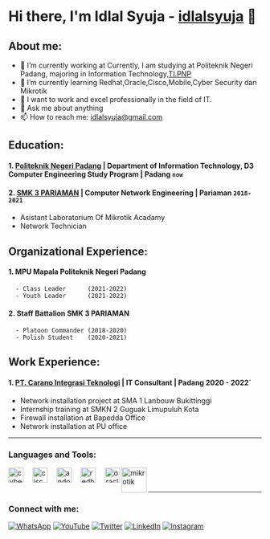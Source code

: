 # Hi there, I'm Idlal Syuja - [idlalsyuja](https://www.youtube.com/channel/UC22xix7qvwpYWnSQ5QEYtAQ) 👋
## About me:
- 🔭 I’m currently working at Currently, I am studying at Politeknik Negeri Padang,
      majoring in Information Technology,[TI.PNP](https://ti.pnp.ac.id/)
- 🌱 I’m currently learning Redhat,Oracle,Cisco,Mobile,Cyber Security dan Mikrotik
- 🤔 I want to work and excel professionally in the field of IT. 
- 💬 Ask me about anything
- 📫 How to reach me: idlalsyuja@gmail.com

## Education:
#### 1. [Politeknik Negeri Padang](https://www.pnp.ac.id/) | Department of Information Technology, D3 Computer Engineering Study Program | Padang `now`
#### 2. [SMK 3 PARIAMAN](https://www.smkn3-pariaman.sch.id/) | Computer Network Engineering | Pariaman `2018-2021`
   - Asistant Laboratorium Of Mikrotik Acadamy
   - Network Technician
     
## Organizational Experience:
#### 1. MPU Mapala Politeknik Negeri Padang
      - Class Leader      (2021-2022)
      - Youth Leader      (2021-2022)
#### 2. Staff Battalion SMK 3 PARIAMAN
      - Platoon Commander (2018-2020)
      - Polish Student    (2020-2021)

## Work Experience:
#### 1. [PT. Carano Integrasi Teknologi](http://cit.co.id/) | IT Consultant | Padang 2020 - 2022`
   - Network installation project at SMA 1 Lanbouw Bukittinggi
   - Internship training at SMKN 2 Guguak Limupuluh Kota
   - Firewall installation at Bapedda Office
   - Network installation at PU office
---
### Languages and Tools:

[<img align="left" alt="cyber" width="30px" src="https://cuongquach.com/wp-content/uploads/2017/06/dvwa-logo-2.png" style="padding-right:15px;" />][webdev]
[<img align="left" alt="cisco" width="30px" src="https://th.bing.com/th/id/R.e5eae4ae69e73f2eb848492b61f7c981?rik=gFF2RqCWd29iSw&riu=http%3a%2f%2f1000logos.net%2fwp-content%2fuploads%2f2016%2f11%2fCisco-logo.png&ehk=amjKwJX%2b3s9CVWoTkm%2fC8%2fqvlMChVLlDUH6S36sp9yE%3d&risl=&pid=ImgRaw&r=0" style="padding-right:15px;" />][webdev]
[<img align="left" alt="andoroid" width="30px" src="https://desarrollador-android.com/wp-content/uploads/2015/03/android_studio_logo.png" style="padding-right:15px;" />][webdev]
[<img align="left" alt="redhat" width="30px" src="https://th.bing.com/th/id/OIP.oNqFfD8TdCOWi4ccOGZzNwHaBv?pid=ImgDet&rs=1" style="padding-right:15px;" />][webdev]
[<img align="left" alt="oracle" width="30px" src="https://th.bing.com/th/id/OIP.FOWNaCKbxoep9X1jgWih4QHaC4?pid=ImgDet&rs=1" />][webdev]
[<img align="left" alt="mikrotik" width="50px" src="https://th.bing.com/th/id/OIP.0vssZ0ehhgwLvcwnD_TyngHaB-?pid=ImgDet&rs=1" />][webdev]

<br />
<br />

---
### Connect with me:

[![WhatsApp](https://ik.trn.asia/uploads/2022/10/1666685601974.png|width=10)](https://wa.me/082346712191)
[![YouTube](https://upload.wikimedia.org/wikipedia/commons/thumb/5/58/Instagram-Icon.png/800px-Instagram-Icon.png|width=10)](https://www.youtube.com/channel/your_channel)
[![Twitter](https://play-lh.googleusercontent.com/ZYRKNTmfOgGksi90iXbb2hD3QQUcYlR0Yuxh0veQK4Q92cWvc50QgADrDIBJunVXabBL|width=10)](https://twitter.com/your_username)
[![LinkedIn](https://play-lh.googleusercontent.com/kMofEFLjobZy_bCuaiDogzBcUT-dz3BBbOrIEjJ-hqOabjK8ieuevGe6wlTD15QzOqw|width=10)](https://www.linkedin.com/in/your_profile)
[![Instagram](https://img.freepik.com/free-vector/instagram-icon_1057-2227.jpg|width=10)](https://www.instagram.com/idlalsyuja_)

[webdev]: https://github.com/idlalsyuja
